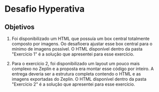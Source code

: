 # Desafio Hyperativa

## Objetivos

1. Foi disponibilizado um HTML que possuía um box central totalmente composto por imagens. Oo desafioera ajustar esse box central para o mínimo de imagens possível. O HTML disponível dentro da pasta "Exercício 1" é a solução que apresentei para esse exercício.

2. Para o exercício 2, foi disponibilizado um layout um pouco mais complexo no Zeplin e a proposta era montar esse código por inteiro. A entrega deveria ser a estrutura completa contendo o HTML e as imagens exportadas do Zeplin. O HTML disponível dentro da pasta "Exercício 2" é a solução que apresentei para esse exercício.
